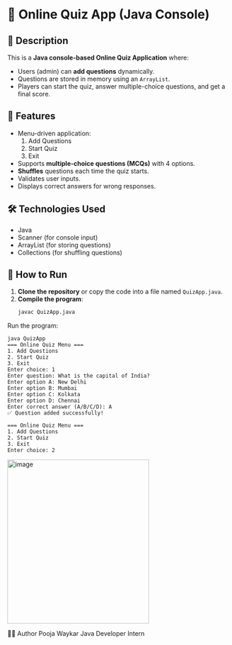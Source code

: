 # 📝 Online Quiz App (Java Console)

## 📜 Description
This is a **Java console-based Online Quiz Application** where:
- Users (admin) can **add questions** dynamically.
- Questions are stored in memory using an `ArrayList`.
- Players can start the quiz, answer multiple-choice questions, and get a final score.

## 🚀 Features
- Menu-driven application:
  1. Add Questions
  2. Start Quiz
  3. Exit
- Supports **multiple-choice questions (MCQs)** with 4 options.
- **Shuffles** questions each time the quiz starts.
- Validates user inputs.
- Displays correct answers for wrong responses.

## 🛠 Technologies Used
- Java
- Scanner (for console input)
- ArrayList (for storing questions)
- Collections (for shuffling questions)

## 📂 How to Run
1. **Clone the repository** or copy the code into a file named `QuizApp.java`.
2. **Compile the program**:
   ```bash
   javac QuizApp.java
   ```
Run the program:
```
java QuizApp
=== Online Quiz Menu ===
1. Add Questions
2. Start Quiz
3. Exit
Enter choice: 1
Enter question: What is the capital of India?
Enter option A: New Delhi
Enter option B: Mumbai
Enter option C: Kolkata
Enter option D: Chennai
Enter correct answer (A/B/C/D): A
✅ Question added successfully!

=== Online Quiz Menu ===
1. Add Questions
2. Start Quiz
3. Exit
Enter choice: 2
```
<img width="320" height="370" alt="image" src="https://github.com/user-attachments/assets/9a56d78d-15d4-4629-8ca8-f545f4d14f3a" />

👨‍💻 Author
Pooja Waykar
Java Developer Intern

